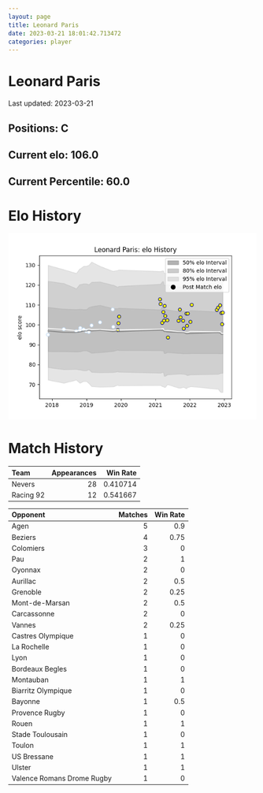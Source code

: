 ```yaml
---  
layout: page  
title: Leonard Paris  
date: 2023-03-21 18:01:42.713472  
categories: player  
---
```

# Leonard Paris


Last updated: 2023-03-21
## Positions: C

## Current elo: 106.0

## Current Percentile: 60.0

# Elo History


![elo history](history_LeonardParis.png)
# Match History


| Team      |   Appearances |   Win Rate |
|:----------|--------------:|-----------:|
| Nevers    |            28 |   0.410714 |
| Racing 92 |            12 |   0.541667 |

| Opponent                   |   Matches |   Win Rate |
|:---------------------------|----------:|-----------:|
| Agen                       |         5 |       0.9  |
| Beziers                    |         4 |       0.75 |
| Colomiers                  |         3 |       0    |
| Pau                        |         2 |       1    |
| Oyonnax                    |         2 |       0    |
| Aurillac                   |         2 |       0.5  |
| Grenoble                   |         2 |       0.25 |
| Mont-de-Marsan             |         2 |       0.5  |
| Carcassonne                |         2 |       0    |
| Vannes                     |         2 |       0.25 |
| Castres Olympique          |         1 |       0    |
| La Rochelle                |         1 |       0    |
| Lyon                       |         1 |       0    |
| Bordeaux Begles            |         1 |       0    |
| Montauban                  |         1 |       1    |
| Biarritz Olympique         |         1 |       0    |
| Bayonne                    |         1 |       0.5  |
| Provence Rugby             |         1 |       0    |
| Rouen                      |         1 |       1    |
| Stade Toulousain           |         1 |       0    |
| Toulon                     |         1 |       1    |
| US Bressane                |         1 |       1    |
| Ulster                     |         1 |       1    |
| Valence Romans Drome Rugby |         1 |       0    |